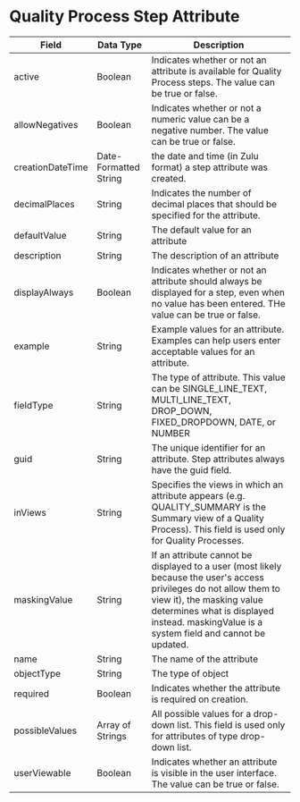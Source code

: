 # Quality Process Step Attribute

| Field | Data Type | Description |
|  --- |  --- |  --- | 
| active | Boolean | Indicates whether or not an attribute is available for Quality Process steps. The value can be true or false. |
| allowNegatives | Boolean | Indicates whether or not a numeric value can be a negative number. The value can be true or false. |
| creationDateTime | Date\-Formatted String | the date and time \(in Zulu format\) a step attribute was created. |
| decimalPlaces | String | Indicates the number of decimal places that should be specified for the attribute.  |
| defaultValue | String | The default value for an attribute |
| description | String | The description of an attribute |
| displayAlways | Boolean | Indicates whether or not an attribute should always be displayed for a step, even when no value has been entered. THe value can be true or false. |
| example | String | Example values for an attribute. Examples can help users enter acceptable values for an attribute. |
| fieldType | String | The type of attribute. This value can be SINGLE_LINE_TEXT, MULTI_LINE_TEXT, DROP_DOWN, FIXED_DROPDOWN, DATE, or NUMBER |
| guid | String | The unique identifier for an attribute. Step attributes always have the guid field. |
| inViews | String | Specifies the views in which an attribute appears \(e.g. QUALITY_SUMMARY is the Summary view of a Quality Process\). This field is used only for Quality Processes. |
| maskingValue | String | If an attribute cannot be displayed to a user \(most likely because the user's access privileges do not allow them to view it\), the masking value determines what is displayed instead. maskingValue is a system field and cannot be updated. |
| name | String | The name of the attribute |
| objectType | String | The type of object |
| required | Boolean | Indicates whether the attribute is required on creation.  |
| possibleValues | Array of Strings | All possible values for a drop\-down list. This field is used only for attributes of type drop\-down list. |
| userViewable | Boolean | Indicates whether an attribute is visible in the user interface. The value can be true or false. |

